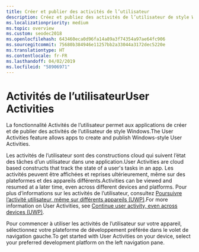 ```yaml
---
title: Créer et publier des activités de l’utilisateur
description: Créez et publiez des activités de l’utilisateur de style Windows.
ms.localizationpriority: medium
ms.topic: overview
ms.custom: seodec2018
ms.openlocfilehash: 643460eca0d96fa14a89a3f74354a97ae64fc906
ms.sourcegitcommit: 75680b384946e11257bb2a33044a3172dec5220e
ms.translationtype: HT
ms.contentlocale: fr-FR
ms.lasthandoff: 04/02/2019
ms.locfileid: "58906971"
---
```

# <a name="user-activities"></a><span data-ttu-id="b9017-103">Activités de l’utilisateur</span><span class="sxs-lookup"><span data-stu-id="b9017-103">User Activities</span></span>

<span data-ttu-id="b9017-104">La fonctionnalité Activités de l’utilisateur permet aux applications de créer et de publier des activités de l’utilisateur de style Windows.</span><span class="sxs-lookup"><span data-stu-id="b9017-104">The User Activities feature allows apps to create and publish Windows-style User Activities.</span></span>

<span data-ttu-id="b9017-105">Les activités de l’utilisateur sont des constructions cloud qui suivent l’état des tâches d’un utilisateur dans une application.</span><span class="sxs-lookup"><span data-stu-id="b9017-105">User Activities are cloud based constructs that track the state of a user's tasks in an app.</span></span> <span data-ttu-id="b9017-106">Les activités peuvent être affichées et reprises ultérieurement, même sur des plateformes et des appareils différents.</span><span class="sxs-lookup"><span data-stu-id="b9017-106">Activities can be viewed and resumed at a later time, even across different devices and platforms.</span></span> <span data-ttu-id="b9017-107">Pour plus d’informations sur les activités de l’utilisateur, consultez [Poursuivre l’activité utilisateur, même sur différents appareils (UWP)](https://docs.microsoft.com/windows/uwp/launch-resume/useractivities).</span><span class="sxs-lookup"><span data-stu-id="b9017-107">For more information on User Activities, see [Continue user activity, even across devices (UWP)](https://docs.microsoft.com/windows/uwp/launch-resume/useractivities).</span></span>

<span data-ttu-id="b9017-108">Pour commencer à utiliser les activités de l’utilisateur sur votre appareil, sélectionnez votre plateforme de développement préférée dans le volet de navigation gauche.</span><span class="sxs-lookup"><span data-stu-id="b9017-108">To get started with User Activities on your device, select your preferred development platform on the left navigation pane.</span></span>